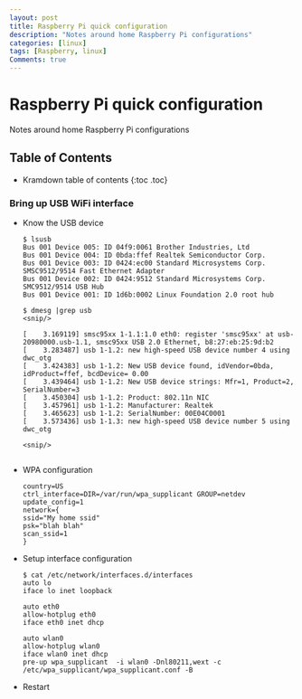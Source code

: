 ```yaml
---
layout: post
title: Raspberry Pi quick configuration 
description: "Notes around home Raspberry Pi configurations"
categories: [linux]
tags: [Raspberry, linux]
Comments: true
---
```




# Raspberry Pi quick configuration 

Notes around home Raspberry Pi configurations 



## Table of Contents

* Kramdown table of contents
{:toc .toc}






### Bring up USB WiFi interface 

- Know the USB device

  ```shell
  $ lsusb
  Bus 001 Device 005: ID 04f9:0061 Brother Industries, Ltd
  Bus 001 Device 004: ID 0bda:ffef Realtek Semiconductor Corp.
  Bus 001 Device 003: ID 0424:ec00 Standard Microsystems Corp. SMSC9512/9514 Fast Ethernet Adapter
  Bus 001 Device 002: ID 0424:9512 Standard Microsystems Corp. SMC9512/9514 USB Hub
  Bus 001 Device 001: ID 1d6b:0002 Linux Foundation 2.0 root hub
  ```

  ```
  $ dmesg |grep usb
  <snip/>
  
  [    3.169119] smsc95xx 1-1.1:1.0 eth0: register 'smsc95xx' at usb-20980000.usb-1.1, smsc95xx USB 2.0 Ethernet, b8:27:eb:25:9d:b2
  [    3.283487] usb 1-1.2: new high-speed USB device number 4 using dwc_otg
  [    3.424383] usb 1-1.2: New USB device found, idVendor=0bda, idProduct=ffef, bcdDevice= 0.00
  [    3.439464] usb 1-1.2: New USB device strings: Mfr=1, Product=2, SerialNumber=3
  [    3.450304] usb 1-1.2: Product: 802.11n NIC
  [    3.457961] usb 1-1.2: Manufacturer: Realtek
  [    3.465623] usb 1-1.2: SerialNumber: 00E04C0001
  [    3.573436] usb 1-1.3: new high-speed USB device number 5 using dwc_otg
  
  <snip/>
  
  
  ```

- WPA configuration 

  ```shell
  country=US
  ctrl_interface=DIR=/var/run/wpa_supplicant GROUP=netdev
  update_config=1
  network={
  ssid="My home ssid"
  psk="blah blah"
  scan_ssid=1
  }
  ```

- Setup interface configuration 

  ```shell
  $ cat /etc/network/interfaces.d/interfaces
  auto lo
  iface lo inet loopback
  
  auto eth0
  allow-hotplug eth0
  iface eth0 inet dhcp
  
  auto wlan0
  allow-hotplug wlan0
  iface wlan0 inet dhcp
  pre-up wpa_supplicant  -i wlan0 -Dnl80211,wext -c /etc/wpa_supplicant/wpa_supplicant.conf -B
  ```

- Restart





